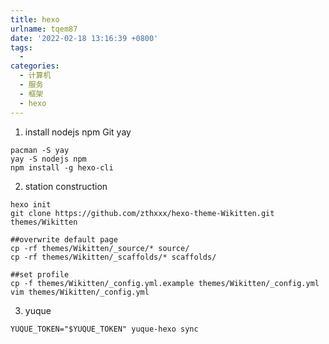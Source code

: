 ```yaml
---
title: hexo
urlname: tqem87
date: '2022-02-18 13:16:39 +0800'
tags:
  - ​
categories:
  - 计算机
  - 服务
  - 框架
  - hexo
---
```


1. install nodejs npm Git yay

```shell
pacman -S yay
yay -S nodejs npm
npm install -g hexo-cli
```

2. station construction

```shell
hexo init
git clone https://github.com/zthxxx/hexo-theme-Wikitten.git themes/Wikitten

##overwrite default page
cp -rf themes/Wikitten/_source/* source/
cp -rf themes/Wikitten/_scaffolds/* scaffolds/

##set profile
cp -f themes/Wikitten/_config.yml.example themes/Wikitten/_config.yml
vim themes/Wikitten/_config.yml
```

3. yuque

```shell
YUQUE_TOKEN="$YUQUE_TOKEN" yuque-hexo sync
```

​

​
